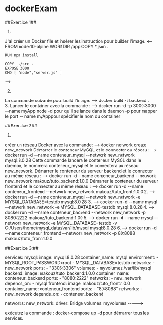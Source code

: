 # dockerExam
                       
##Exercice 1##

1.
J'ai créer un Docker file et insérer les instruction pour builder l'image.
<-- FROM node:10-alpine
    WORKDIR /app
    COPY  *.json .

    RUN npm install

    COPY  ./src .
    EXPOSE 3000
    CMD [ "node","server.js" ]
-->

2.
La commande suivante pour build l'image:
--> docker build -t backend .  
3.
Lancer le container avec la commande :
--> docker run -d -p 3000:3000 --name myApp node 
-d pour qu'il se lance dans le daemon 
-p pour mapper le port 
-- name myApppour spécifier le nom du container 

##Exercice 2##

1. 
créer un réseau Docker avec la commande:
    --> docker network create new_network
Démarrer le conteneur MySQL et le connecter au réseau :
    --> docker run -d --name conteneur_mysql --network new_network mysql:8.0.28
Cette commande lancera le conteneur MySQL dans le daemon, le nommera conteneur_mysql et le connectera au réseau new_network.
Démarrer le conteneur du serveur backend et le connecter au même réseau :
    --> docker run -d --name conteneur_backend --network new_network makouz/tuto_backend:1.0.0
Démarrer le conteneur du serveur frontend et le connecter au même réseau :
    --> docker run -d --name conteneur_frontend --network new_network makouz/tuto_front:1.0.0
2.
  --> docker run -d --name conteneur_mysql --network new_network -e MYSQL_DATABASE=testdb mysql:8.0.28
3.
  --> docker run -d --name mysql --network new_network -e MYSQL_DATABASE=testdb mysql:8.0.28
4.
  --> docker run -d --name conteneur_backend --network new_network -p 8080:2222 makouz/tuto_backend:1.00
5.
  --> docker run -d --name mysql --network new_network -e MYSQL_DATABASE=testdb -v C:/Users/home/mysql_data:/var/lib/mysql mysql:8.0.28
6.
  --> docker run -d --name conteneur_frontend --network new_network -p 80:8088 makouz/tuto_front:1.0.0

##Exercice 3:##

services:
  mysql:
    image: mysql:8.0.28
    container_name: mysql
    environment:
      - MYSQL_ROOT_PASSWORD=root
      - MYSQL_DATABASE=testdb
    networks:
      - new_network
    ports:
      - "3306:3306"
    volumes:
      - myvolumes:/var/lib/mysql
  backend:
    image: makouz/tuto_backend:1.0.0
    container_name: conteneur_backend
    ports:
      - "8080:2222"
   networks:
      - new_network
    depends_on:
      - mysql
  frontend:
    image: makouz/tuto_front:1.0.0
    container_name: conteneur_frontend
    ports:
      - "80:8088"
    networks:
      - new_network
    depends_on:
      - conteneur_backend

networks:
  new_network:
   driver: Bridge
volumes: myvolumes
----->
  
exécutez la commande :
docker-compose up -d  pour démarrer tous les services.
